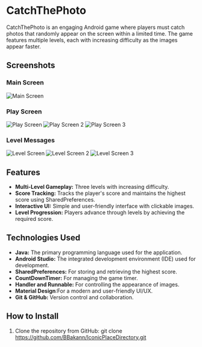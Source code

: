 # CatchThePhoto

CatchThePhoto is an engaging Android game where players must catch photos that randomly appear on the screen within a limited time. The game features multiple levels, each with increasing difficulty as the images appear faster.

## Screenshots

### Main Screen


![Main Screen](screenshots/rsz_main1.png)


### Play Screen

![Play Screen](screenshots/rsz_play1.png)
![Play Screen 2](screenshots/rsz_1play2.png)
![Play Screen 3](screenshots/rsz_play3.png)

### Level Messages

![Level Screen](screenshots/rsz_info1.png)
![Level Screen 2](screenshots/rsz_info2.png)
![Level Screen 3](screenshots/rsz_info3.png)

## Features

- **Multi-Level Gameplay:** Three levels with increasing difficulty.
- **Score Tracking:** Tracks the player's score and maintains the highest score using SharedPreferences.
- **Interactive UI:** Simple and user-friendly interface with clickable images.
- **Level Progression:** Players advance through levels by achieving the required score.

## Technologies Used

- **Java:** The primary programming language used for the application.
- **Android Studio:** The integrated development environment (IDE) used for development.
- **SharedPreferences:** For storing and retrieving the highest score.
- **CountDownTimer:** For managing the game timer.
- **Handler and Runnable:** For controlling the appearance of images.
- **Material Design**:For a modern and user-friendly UI/UX.
- **Git & GitHub:** Version control and collaboration.

## How to Install

1. Clone the repository from GitHub:
   git clone https://github.com/BBakann/IconicPlaceDirectory.git
